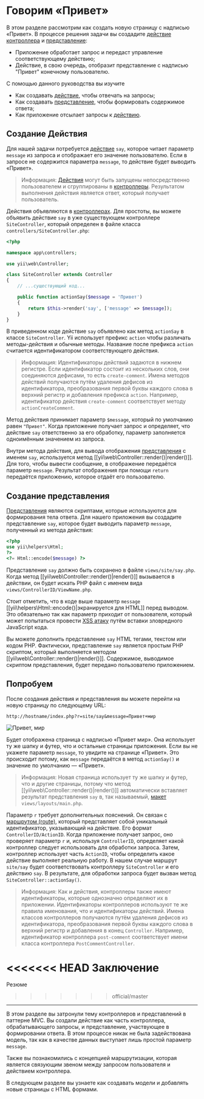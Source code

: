 Говорим «Привет»
================

В этом разделе рассмотрим как создать новую страницу с надписью «Привет». В процессе решения задачи вы создадите
[действие контроллера](structure-controllers.md) и [представление](structure-views.md):

* Приложение обработает запрос и передаст управление соответствующему действию;
* Действие, в свою очередь, отобразит представление с надписью "Привет" конечному пользователю.

С помощью данного руководства вы изучите

* Как создавать [действие](structure-controllers.md), чтобы отвечать на запросы;
* Как создавать [представление](structure-views.md), чтобы формировать содержимое ответа;
* Как приложение отсылает запросы к [действию](structure-controllers.md).


Создание Действия <span id="creating-action"></span>
------------------------------------------------

Для нашей задачи потребуется [действие](structure-controllers.md) `say`, которое читает параметр `message` из
запроса и отображает его значение пользователю. Если в запросе не содержится параметра `message`, то действие будет
выводить «Привет».

> Информация: [Действия](structure-controllers.md) могут быть запущены непосредственно пользователем и сгруппированы в
  [контроллеры](structure-controllers.md). Результатом выполнения действия является ответ, который получает пользователь.

Действия объявляются в [контроллерах](structure-controllers.md). Для простоты, вы можете объявить действие
`say` в уже существующем контроллере `SiteController`, который определен в файле класса `controllers/SiteController.php`:

```php
<?php

namespace app\controllers;

use yii\web\Controller;

class SiteController extends Controller
{
    // ...существующий код...

    public function actionSay($message = 'Привет')
    {
        return $this->render('say', ['message' => $message]);
    }
}
```

В приведенном коде действие `say` объявлено как метод `actionSay` в классе `SiteController`.
Yii использует префикс `action` чтобы различать методы-действия и обычные методы. Название после префикса `action`
считается идентификатором соответствующего действия.

> Информация: Идентификаторы действий задаются в нижнем регистре. Если идентификатор состоит из нескольких слов, они
  соединяются дефисами, то есть `create-comment`. Имена методов действий получаются путём удаления дефисов
  из идентификатора, преобразования первой буквы каждого слова в верхний регистр и добавления префикса `action`.
  Например, идентификатор действия `create-comment` соответствует методу `actionCreateComment`.

Метод действия принимает параметр `$message`, который по умолчанию равен `"Привет"`. Когда приложение получает запрос
и определяет, что действие `say` ответственно за его обработку, параметр заполняется одноимённым значением из запроса.

Внутри метода действия, для вывода отображения [представления](structure-views.md) с именем `say`, используется метод
[[yii\web\Controller::render()|render()]]. Для того, чтобы вывести сообщение, в отображение передаётся параметр `message`.
Результат отображения при помощи `return` передаётся приложению, которое отдаёт его пользователю.


Создание представления <span id="creating-view"></span>
---------------------------------------------------

[Представления](structure-views.md) являются скриптами, которые используются для формирования тела ответа. Для нашего
приложения вы создадите представление `say`, которое будет выводить параметр `message`, полученный из метода действия:

```php
<?php
use yii\helpers\Html;
?>
<?= Html::encode($message) ?>
```

Представление `say` должно быть сохранено в файле `views/site/say.php`. Когда метод [[yii\web\Controller::render()|render()]]
вызывается в действии, он будет искать PHP файл с именем вида `views/ControllerID/ViewName.php`.

Стоит отметить, что в коде выше параметр `message` [[yii\helpers\Html::encode()|экранируется для HTML]] перед выводом.
Это обязательно так как параметр приходит от пользователя, который может попытаться провести
[XSS атаку](http://ru.wikipedia.org/wiki/%D0%9C%D0%B5%D0%B6%D1%81%D0%B0%D0%B9%D1%82%D0%BE%D0%B2%D1%8B%D0%B9_%D1%81%D0%BA%D1%80%D0%B8%D0%BF%D1%82%D0%B8%D0%BD%D0%B3)
путём вставки зловредного JavaScript кода.

Вы можете дополнить представление `say` HTML тегами, текстом или кодом PHP. Фактически, представление `say` является
простым PHP скриптом, который выполняется методом [[yii\web\Controller::render()|render()]]. Содержимое, выводимое
скриптом представления, будет передано пользователю приложением.


Попробуем <span id="trying-it-out"></span>
--------------------------------------

После создания действия и представления вы можете перейти на новую страницу по следующему URL:

```
http://hostname/index.php?r=site/say&message=Привет+мир
```

![Привет, мир](images/start-hello-world.png)

Будет отображена страница с надписью «Привет мир». Она использует ту же шапку и футер, что и остальные страницы приложения.
Если вы не укажете параметр `message`, то увидите на странице «Привет». Это происходит потому, как `message` передаётся
в метод `actionSay()` и значение по умолчанию — «Привет».

> Информация: Новая страница использует ту же шапку и футер, что и другие страницы, потому что метод
  [[yii\web\Controller::render()|render()]] автоматически вставляет результат представления `say` в, так называемый, 
  [макет](structure-views.md) `views/layouts/main.php`.

Параметр `r` требует дополнительных пояснений. Он связан с [маршрутом (route)](runtime-routing.md), который представляет
собой уникальный идентификатор, указывающий на действие. Его формат `ControllerID/ActionID`. Когда приложение получает
запрос, оно проверяет параметр `r` и, используя `ControllerID`, определяет какой контроллер следует использовать для
обработки запроса. Затем, контроллер использует часть `ActionID`, чтобы определить какое действие выполняет реальную работу.
В нашем случае маршрут `site/say` будет соответствовать контроллеру `SiteController` и его действию `say`. 
В результате, для обработки запроса будет вызван метод `SiteController::actionSay()`.

> Информация: Как и действия, контроллеры также имеют идентификаторы, которые однозначно определяют их в приложении.
  Идентификаторы контроллеров используют те же правила именования, что и идентификаторы действий. Имена классов
  контроллеров получаются путём удаления дефисов из идентификатора, преобразования первой буквы каждого слова в
  верхний регистр и добавления в конец `Controller`. Например, идентификатор контроллера `post-comment` соответствует
  имени класса контроллера `PostCommentController`.


<<<<<<< HEAD
Заключение <span id="summary"></span>
=======
Резюме <span id="summary"></span>
>>>>>>> official/master
-----------------------------

В этом разделе вы затронули тему контроллеров и представлений в паттерне MVC. Вы создали действие как часть контроллера,
обрабатывающего запросы, и представление, участвующее в формировании ответа. В этом процессе никак не была задействована
модель, так как в качестве данных выступает лишь простой параметр `message`.

Также вы познакомились с концепцией маршрутизации, которая является связующим звеном между запросом пользователя и
действием контроллера.

В следующем разделе вы узнаете как создавать модели и добавлять новые страницы с HTML формами.

